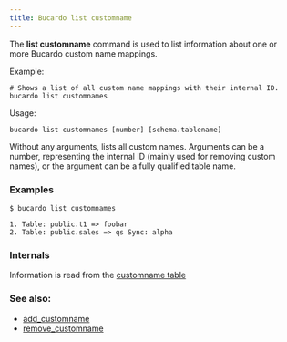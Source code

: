 ```yaml
---
title: Bucardo list customname
---
```


The **list customname** command is used to list information about one or more Bucardo custom name mappings.

Example:

    # Shows a list of all custom name mappings with their internal ID.
    bucardo list customnames


Usage:

    bucardo list customnames [number] [schema.tablename]

Without any arguments, lists all custom names. Arguments can be a number, representing the internal ID (mainly used for removing custom names), or the argument can be a fully qualified table name.

### Examples

    $ bucardo list customnames

    1. Table: public.t1 => foobar
    2. Table: public.sales => qs Sync: alpha

### Internals

Information is read from the [customname table](/Bucardo/schema/customname)

### See also:

-   [add_customname](/Bucardo/cli/add_customname)
-   [remove_customname](/Bucardo/cli/remove_customname)
